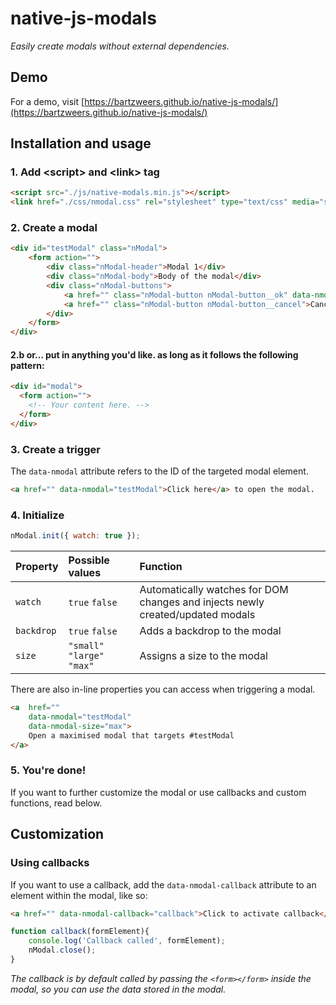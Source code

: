 # native-js-modals
_Easily create modals without external dependencies._

## Demo
For a demo, visit [https://bartzweers.github.io/native-js-modals/](https://bartzweers.github.io/native-js-modals/)

## Installation and usage

### 1. Add &lt;script&gt; and &lt;link&gt; tag
```html
<script src="./js/native-modals.min.js"></script>
<link href="./css/nmodal.css" rel="stylesheet" type="text/css" media="screen, handheld, projection">
```

### 2. Create a modal
```html
<div id="testModal" class="nModal">
    <form action="">
        <div class="nModal-header">Modal 1</div>
        <div class="nModal-body">Body of the modal</div>
        <div class="nModal-buttons">
            <a href="" class="nModal-button nModal-button__ok" data-nmodal-callback="callback">Ok</a>
            <a href="" class="nModal-button nModal-button__cancel">Cancel</a>
        </div>
    </form>
</div>
```
#### 2.b or... put in anything you'd like. as long as it follows the following pattern:
```html
<div id="modal">
  <form action="">
    <!-- Your content here. -->
  </form>
</div>
```

### 3. Create a trigger
The ```data-nmodal``` attribute refers to the ID of the targeted modal element.
```html
<a href="" data-nmodal="testModal">Click here</a> to open the modal.
```


### 4. Initialize
```javascript
nModal.init({ watch: true });
```


| Property        | Possible values           | Function  |
| --------------- |:-------------------------| :---------|
| ```watch```           | ```true``` ```false```                | Automatically watches for DOM changes and injects newly created/updated modals |
| ```backdrop```        | ```true``` ```false```                | Adds a backdrop to the modal |
| ```size```            | ```"small"``` ```"large"``` ```"max"```                | Assigns a size to the modal |

There are also in-line properties you can access when triggering a modal.
```html
<a  href=""
    data-nmodal="testModal"
    data-nmodal-size="max">
    Open a maximised modal that targets #testModal
</a>
```

### 5. You're done!
If you want to further customize the modal or use callbacks and custom functions, read below.

## Customization
### Using callbacks
If you want to use a callback, add the ```data-nmodal-callback``` attribute to an element within the modal, like so:

```html
<a href="" data-nmodal-callback="callback">Click to activate callback</a>
```

```javascript
function callback(formElement){
    console.log('Callback called', formElement);
    nModal.close();
}
```

*The callback is by default called by passing the ```<form></form>``` inside the modal, so you can use the data stored in the modal.*